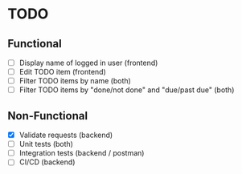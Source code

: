 # TODO

## Functional

- [ ] Display name of logged in user (frontend)
- [ ] Edit TODO item (frontend)
- [ ] Filter TODO items by name (both)
- [ ] Filter TODO items by "done/not done" and "due/past due" (both)

## Non-Functional

- [x] Validate requests (backend)
- [ ] Unit tests (both)
- [ ] Integration tests (backend / postman)
- [ ] CI/CD (backend)
